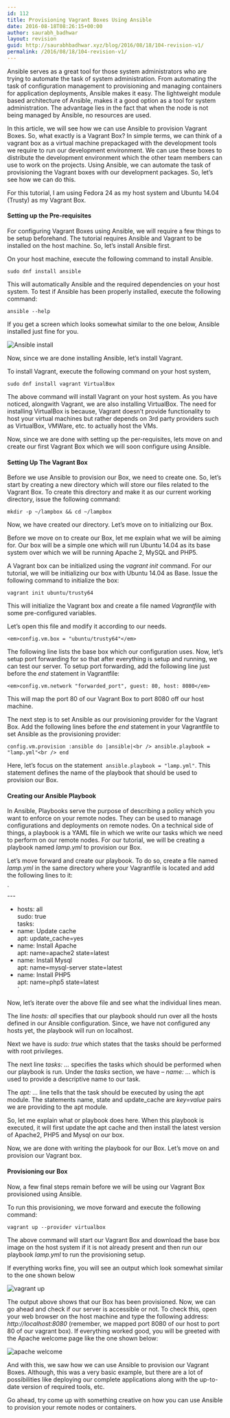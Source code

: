 ```yaml
---
id: 112
title: Provisioning Vagrant Boxes Using Ansible
date: 2016-08-18T08:26:15+00:00
author: saurabh_badhwar
layout: revision
guid: http://saurabhbadhwar.xyz/blog/2016/08/18/104-revision-v1/
permalink: /2016/08/18/104-revision-v1/
---
```

Ansible serves as a great tool for those system administrators who are trying to automate the task of system administration. From automating the task of configuration management to provisioning and managing containers for application deployments, Ansible makes it easy. The lightweight module based architecture of Ansible, makes it a good option as a tool for system administration. The advantage lies in the fact that when the node is not being managed by Ansible, no resources are used.

In this article, we will see how we can use Ansible to provision Vagrant Boxes. So, what exactly is a Vagrant Box? In simple terms, we can think of a vagrant box as a virtual machine prepackaged with the development tools we require to run our development environment. We can use these boxes to distribute the development environment which the other team members can use to work on the projects. Using Ansible, we can automate the task of provisioning the Vagrant boxes with our development packages. So, let&#8217;s see how we can do this.

For this tutorial, I am using Fedora 24 as my host system and Ubuntu 14.04 (Trusty) as my Vagrant Box.

#### Setting up the Pre-requisites

For configuring Vagrant Boxes using Ansible, we will require a few things to be setup beforehand. The tutorial requires Ansible and Vagrant to be installed on the host machine. So, let&#8217;s install Ansible first.

On your host machine, execute the following command to install Ansible.

`sudo dnf install ansible`

This will automatically Ansible and the required dependencies on your host system. To test if Ansible has been properly installed, execute the following command:

`ansible --help`

If you get a screen which looks somewhat similar to the one below, Ansible installed just fine for you.

<img class="aligncenter size-full wp-image-105" src="https://i1.wp.com/saurabhbadhwar.xyz/blog/wp-content/uploads/2016/08/Ansible-install.png?fit=640%2C431" alt="Ansible install" srcset="https://i1.wp.com/saurabhbadhwar.xyz/blog/wp-content/uploads/2016/08/Ansible-install.png?w=734 734w, https://i1.wp.com/saurabhbadhwar.xyz/blog/wp-content/uploads/2016/08/Ansible-install.png?resize=300%2C202 300w" sizes="(max-width: 640px) 100vw, 640px" data-recalc-dims="1" /> 

Now, since we are done installing Ansible, let&#8217;s install Vagrant.

To install Vagrant, execute the following command on your host system,

`sudo dnf install vagrant VirtualBox`

The above command will install Vagrant on your host system. As you have noticed, alongwith Vagrant, we are also installing VirtualBox. The need for installing VirtualBox is because, Vagrant doesn&#8217;t provide functionality to host your virtual machines but rather depends on 3rd party providers such as VirtualBox, VMWare, etc. to actually host the VMs.

Now, since we are done with setting up the per-requisites, lets move on and create our first Vagrant Box which we will soon configure using Ansible.

#### Setting Up The Vagrant Box

Before we use Ansible to provision our Box, we need to create one. So, let&#8217;s start by creating a new directory which will store our files related to the Vagrant Box. To create this directory and make it as our current working directory, issue the following command:

`mkdir -p ~/lampbox && cd ~/lampbox`

Now, we have created our directory. Let&#8217;s move on to initializing our Box.

Before we move on to create our Box, let me explain what we will be aiming for. Our box will be a simple one which will run Ubuntu 14.04 as its base system over which we will be running Apache 2, MySQL and PHP5.

A Vagrant box can be initialized using the _vagrant init_ command. For our tutorial, we will be initializing our box with Ubuntu 14.04 as Base. Issue the following command to initialize the box:

`vagrant init ubuntu/trusty64`

This will initialize the Vagrant box and create a file named _Vagrantfile_ with some pre-configured variables.

Let&#8217;s open this file and modify it according to our needs.

`<em>config.vm.box = "ubuntu/trusty64"</em>`

The following line lists the base box which our configuration uses. Now, let&#8217;s setup port forwarding for so that after everything is setup and running, we can test our server. To setup port forwarding, add the following line just before the _end_ statement in Vagrantfile:

`<em>config.vm.network "forwarded_port", guest: 80, host: 8080</em>`

This will map the port 80 of our Vagrant Box to port 8080 off our host machine.

The next step is to set Ansible as our provisioning provider for the Vagrant Box. Add the following lines before the _end_ statement in your Vagrantfile to set Ansible as the provisioning provider:

`config.vm.provision :ansible do |ansible|<br />
ansible.playbook = "lamp.yml"<br />
end`

Here, let&#8217;s focus on the statement  `ansible.playbook = "lamp.yml"`. This statement defines the name of the playbook that should be used to provision our Box.

#### Creating our Ansible Playbook

In Ansible, Playbooks serve the purpose of describing a policy which you want to enforce on your remote nodes. They can be used to manage configurations and deployments on remote nodes. On a technical side of things, a playbook is a YAML file in which we write our tasks which we need to perform on our remote nodes. For our tutorial, we will be creating a playbook named _lamp.yml_ to provision our Box.

Let&#8217;s move forward and create our playbook. To do so, create a file named _lamp.yml_ in the same directory where your Vagrantfile is located and add the following lines to it:

`<br />
---<br />
- hosts: all<br />
sudo: true<br />
tasks:<br />
- name: Update cache<br />
apt: update_cache=yes<br />
- name: Install Apache<br />
apt: name=apache2 state=latest<br />
- name: Install Mysql<br />
apt: name=mysql-server state=latest<br />
- name: Install PHP5<br />
apt: name=php5 state=latest<br />
` 

Now, let&#8217;s iterate over the above file and see what the individual lines mean.

The line _hosts: all_ specifies that our playbook should run over all the hosts defined in our Ansible configuration. Since, we have not configured any hosts yet, the playbook will run on localhost.

Next we have is _sudo: true_ which states that the tasks should be performed with root privileges.

The next line _tasks: &#8230;_ specifies the tasks which should be performed when our playbook is run. Under the _tasks_ section, we have _&#8211; name: &#8230;_ which is used to provide a descriptive name to our task.

The _apt: &#8230;_ line tells that the task should be executed by using the apt module. The statements name, state and update_cache are _key=value_ pairs we are providing to the apt module.

So, let me explain what or playbook does here. When this playbook is executed, it will first update the apt cache and then install the latest version of Apache2, PHP5 and Mysql on our box.

Now, we are done with writing the playbook for our Box. Let&#8217;s move on and provision our Vagrant box.

#### Provisioning our Box

Now, a few final steps remain before we will be using our Vagrant Box provisioned using Ansible.

To run this provisioning, we move forward and execute the following command:

`vagrant up --provider virtualbox`

The above command will start our Vagrant Box and download the base box image on the host system if it is not already present and then run our playbook _lamp.yml_ to run the provisioning setup.

If everything works fine, you will see an output which look somewhat similar to the one shown below

<img class="aligncenter size-full wp-image-108" src="https://i1.wp.com/saurabhbadhwar.xyz/blog/wp-content/uploads/2016/08/vagrant-up.png?fit=640%2C348" alt="vagrant up" srcset="https://i1.wp.com/saurabhbadhwar.xyz/blog/wp-content/uploads/2016/08/vagrant-up.png?w=1366 1366w, https://i1.wp.com/saurabhbadhwar.xyz/blog/wp-content/uploads/2016/08/vagrant-up.png?resize=300%2C163 300w, https://i1.wp.com/saurabhbadhwar.xyz/blog/wp-content/uploads/2016/08/vagrant-up.png?resize=768%2C417 768w, https://i1.wp.com/saurabhbadhwar.xyz/blog/wp-content/uploads/2016/08/vagrant-up.png?resize=1024%2C556 1024w, https://i1.wp.com/saurabhbadhwar.xyz/blog/wp-content/uploads/2016/08/vagrant-up.png?w=1280 1280w" sizes="(max-width: 640px) 100vw, 640px" data-recalc-dims="1" /> 

The output above shows that our Box has been provisioned. Now, we can go ahead and check if our server is accessible or not. To check this, open your web browser on the host machine and type the following address: _http://localhost:8080_ (remember, we mapped port 8080 of our host to port 80 of our vagrant box). If everything worked good, you will be greeted with the Apache welcome page like the one shown below:

<img class="aligncenter size-full wp-image-109" src="https://i2.wp.com/saurabhbadhwar.xyz/blog/wp-content/uploads/2016/08/apache-welcome.png?fit=640%2C347" alt="apache welcome" srcset="https://i2.wp.com/saurabhbadhwar.xyz/blog/wp-content/uploads/2016/08/apache-welcome.png?w=1366 1366w, https://i2.wp.com/saurabhbadhwar.xyz/blog/wp-content/uploads/2016/08/apache-welcome.png?resize=300%2C163 300w, https://i2.wp.com/saurabhbadhwar.xyz/blog/wp-content/uploads/2016/08/apache-welcome.png?resize=768%2C416 768w, https://i2.wp.com/saurabhbadhwar.xyz/blog/wp-content/uploads/2016/08/apache-welcome.png?resize=1024%2C555 1024w, https://i2.wp.com/saurabhbadhwar.xyz/blog/wp-content/uploads/2016/08/apache-welcome.png?w=1280 1280w" sizes="(max-width: 640px) 100vw, 640px" data-recalc-dims="1" /> 

And with this, we saw how we can use Ansible to provision our Vagrant Boxes. Although, this was a very basic example, but there are a lot of possibilities like deploying our complete applications along with the up-to-date version of required tools, etc.

Go ahead, try come up with something creative on how you can use Ansible to provision your remote nodes or containers.

&nbsp;